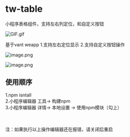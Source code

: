 # tw-table
小程序表格组件，支持左右列定位，和自定义按钮


![GIF.gif](https://upload-images.jianshu.io/upload_images/5622382-c36bf39bbb14682d.gif?imageMogr2/auto-orient/strip)


基于vant weapp
1.支持左右定位显示
2.支持自定义按钮操作

![image.png](https://upload-images.jianshu.io/upload_images/5622382-0606b2608ebdccb2.png?imageMogr2/auto-orient/strip%7CimageView2/2/w/1240)


![image.png](https://upload-images.jianshu.io/upload_images/5622382-a062e0c48db94c1d.png?imageMogr2/auto-orient/strip%7CimageView2/2/w/1240)

## 使用顺序<br/>
1.npm isntall<br/>
2.小程序编辑器 工具-> 构建npm<br/>
3.小程序编辑器 详情-> 本地设置 -> 使用npm模块（勾上）<br/><br/><br/>

注：如果执行以上操作编辑器还在报错，请关闭后重启
